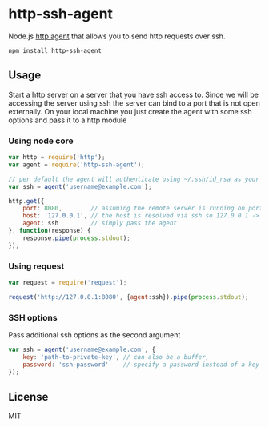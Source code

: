 # http-ssh-agent

Node.js [http agent](http://nodejs.org/api/http.html#http_class_http_agent) that allows you to send http requests over ssh.

	npm install http-ssh-agent

## Usage

Start a http server on a server that you have ssh access to. Since we will be accessing the server using ssh the server can bind to a port that is not open externally.
On your local machine you just create the agent with some ssh options and pass it to a http module

### Using node core

``` js
var http = require('http');
var agent = require('http-ssh-agent');

// per default the agent will authenticate using ~/.ssh/id_rsa as your private key
var ssh = agent('username@example.com');

http.get({
	port: 8080,        // assuming the remote server is running on port 8080
	host: '127.0.0.1', // the host is resolved via ssh so 127.0.0.1 -> example.com
	agent: ssh         // simply pass the agent
}, function(response) {
	response.pipe(process.stdout);
});
```

### Using request

``` js
var request = require('request');

request('http://127.0.0.1:8080', {agent:ssh}).pipe(process.stdout);
```

### SSH options

Pass additional ssh options as the second argument

``` js
var ssh = agent('username@example.com', {
	key: 'path-to-private-key', // can also be a buffer,
	password: 'ssh-password'    // specify a password instead of a key
});
```

## License

MIT